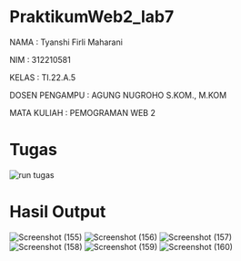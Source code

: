 # PraktikumWeb2_lab7

NAMA           : Tyanshi Firli Maharani 

NIM            : 312210581

KELAS          : TI.22.A.5

DOSEN PENGAMPU : AGUNG NUGROHO S.KOM., M.KOM

MATA KULIAH    : PEMOGRAMAN WEB 2

# Tugas 
![run tugas](https://github.com/firlimaharani/PraktikumWeb2_lab7/assets/130529482/fce761be-edd0-4270-ade6-41e54478faf4)

# Hasil Output
![Screenshot (155)](https://github.com/firlimaharani/PraktikumWeb2_lab7/assets/130529482/661494e7-a7b6-4768-a488-673aaf8fd5d5)
![Screenshot (156)](https://github.com/firlimaharani/PraktikumWeb2_lab7/assets/130529482/c30a0dce-2aed-4079-87e2-5fab9b2a4827)
![Screenshot (157)](https://github.com/firlimaharani/PraktikumWeb2_lab7/assets/130529482/fe239c96-7328-448f-ab52-a8b1b37f5711)
![Screenshot (158)](https://github.com/firlimaharani/PraktikumWeb2_lab7/assets/130529482/d7b6f753-8140-4990-bb82-1ac81442e103)
![Screenshot (159)](https://github.com/firlimaharani/PraktikumWeb2_lab7/assets/130529482/e660351e-ec6e-42e1-b78f-2c280bb0dc7a)
![Screenshot (160)](https://github.com/firlimaharani/PraktikumWeb2_lab7/assets/130529482/33e0e31d-cd0e-4109-b4f7-ad8a39260465)
